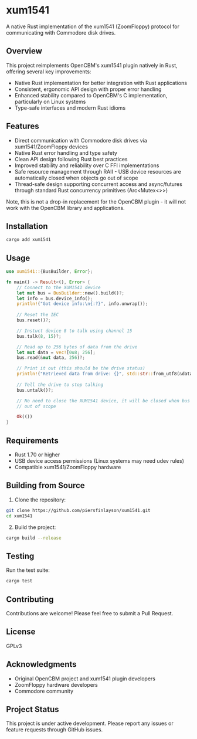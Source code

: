 # xum1541

A native Rust implementation of the xum1541 (ZoomFloppy) protocol for communicating with Commodore disk drives.

## Overview

This project reimplements OpenCBM's xum1541 plugin natively in Rust, offering several key improvements:

- Native Rust implementation for better integration with Rust applications
- Consistent, ergonomic API design with proper error handling
- Enhanced stability compared to OpenCBM's C implementation, particularly on Linux systems
- Type-safe interfaces and modern Rust idioms

## Features

- Direct communication with Commodore disk drives via xum1541/ZoomFloppy devices
- Native Rust error handling and type safety
- Clean API design following Rust best practices
- Improved stability and reliability over C FFI implementations
- Safe resource management through RAII - USB device resources are automatically closed when objects go out of scope
- Thread-safe design supporting concurrent access and async/futures through standard Rust concurrency primitives (Arc<Mutex<>>)

Note, this is not a drop-in replacement for the OpenCBM plugin - it will not work with the OpenCBM library and applications.

## Installation

```bash
cargo add xum1541
```

## Usage

```rust
use xum1541::{BusBuilder, Error};

fn main() -> Result<(), Error> {
    // Connect to the XUM1541 device 
    let mut bus = BusBuilder::new().build()?;
    let info = bus.device_info();
    println!("Got device info:\n{:?}", info.unwrap());
    
    // Reset the IEC
    bus.reset()?;

    // Instuct device 8 to talk using channel 15
    bus.talk(8, 15)?;

    // Read up to 256 bytes of data from the drive
    let mut data = vec![0u8; 256];
    bus.read(&mut data, 256)?;

    // Print it out (this should be the drive status)
    println!("Retrieved data from drive: {}", std::str::from_utf8(&data).unwrap());
    
    // Tell the drive to stop talking
    bus.untalk()?;

    // No need to close the XUM1541 device, it will be closed when bus goes
    // out of scope

    Ok(())
}
```

## Requirements

- Rust 1.70 or higher
- USB device access permissions (Linux systems may need udev rules)
- Compatible xum1541/ZoomFloppy hardware

## Building from Source

1. Clone the repository:
```bash
git clone https://github.com/piersfinlayson/xum1541.git
cd xum1541
```

2. Build the project:
```bash
cargo build --release
```

## Testing

Run the test suite:
```bash
cargo test
```

## Contributing

Contributions are welcome! Please feel free to submit a Pull Request.

## License

GPLv3

## Acknowledgments

- Original OpenCBM project and xum1541 plugin developers
- ZoomFloppy hardware developers
- Commodore community

## Project Status

This project is under active development. Please report any issues or feature requests through GitHub issues.